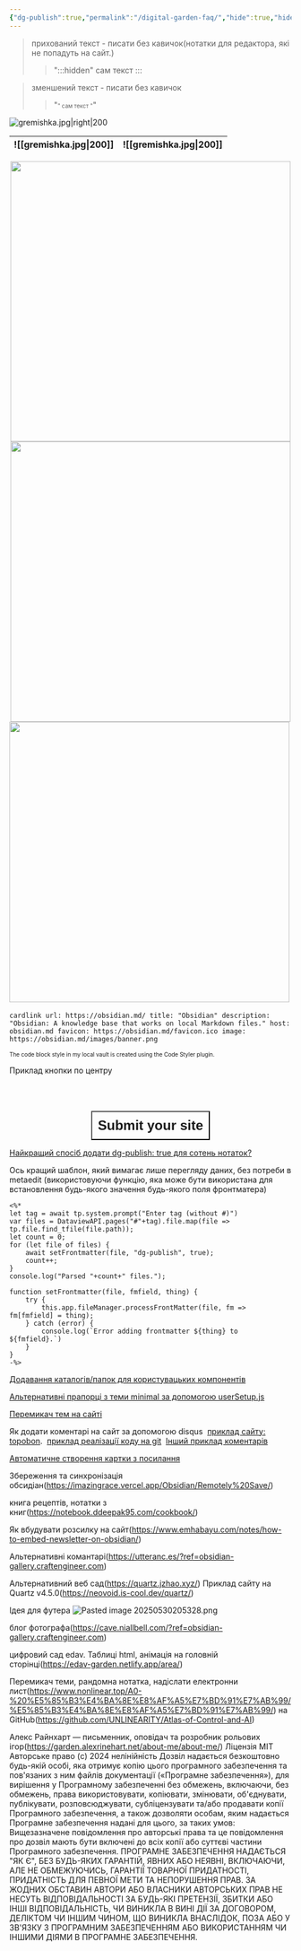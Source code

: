 ```yaml
---
{"dg-publish":true,"permalink":"/digital-garden-faq/","hide":true,"hideInGraph":true}
---
```




>прихований текст - писати без кавичок(нотатки для редактора, які не попадуть на сайт.)
>>":::hidden"
>>сам текст
>>:::


>зменшений текст - писати без кавичок
>>"<font size=1>"
>>сам текст
>>"</font>"


![gremishka.jpg|right|200](/img/user/%D0%A4%D0%B0%D0%B9%D0%BB%D0%B8/gremishka.jpg)







|![[gremishka.jpg\|200]]|![[gremishka.jpg\|200]]| 
| -------------------- | ---------------- | 


<center> <img width=500 src="![gremishka.jpg](/img/user/%D0%A4%D0%B0%D0%B9%D0%BB%D0%B8/gremishka.jpg)"> </center>


<center> <img width=500 src="https://imgur.com/ZFElAHT.jpeg"> </center>
<right> <img width=500 src="https://imgur.com/ZFElAHT.jpeg"> </right>


​```cardlink
url: https://obsidian.md/
title: "Obsidian"
description: "Obsidian: A knowledge base that works on local Markdown files."
host: obsidian.md
favicon: https://obsidian.md/favicon.ico
image: https://obsidian.md/images/banner.png
​```

<font size=1> The code block style in my local vault is created using the Code Styler plugin. </font>

Приклад кнопки по центру
<div style="display: flex; justify-content: center; cursor: pointer;">
	<a href="https://github.com/oleeskild/obsidian-digital-garden/issues/55" target="_blank">
		<button style=" font-size: 24px; padding: 10px; height: fit-content; margin-top: 50px; background: var(--text-accent); font-weight: 600; color: var(--text-on-accent); cursor: pointer; ">
			Submit your site
		</button>
	</a>
</div>


[Найкращий спосіб додати dg-publish: true для сотень нотаток?](https://github.com/oleeskild/obsidian-digital-garden/discussions/238)

Ось кращий шаблон, який вимагає лише перегляду даних, без потреби в metaedit (використовуючи функцію, яка може бути використана для встановлення будь-якого значення будь-якого поля фронтматера)
```
<%*
let tag = await tp.system.prompt("Enter tag (without #)")
var files = DataviewAPI.pages("#"+tag).file.map(file => tp.file.find_tfile(file.path));
let count = 0;
for (let file of files) {
	await setFrontmatter(file, "dg-publish", true);
	count++;
}
console.log("Parsed "+count+" files.");

function setFrontmatter(file, fmfield, thing) {
	try {
		this.app.fileManager.processFrontMatter(file, fm => fm[fmfield] = thing);
	} catch (error) {
		console.log(`Error adding frontmatter ${thing} to ${fmfield}.`)
	}
}
-%>
```
[Додавання каталогів/папок для користувацьких компонентів](https://github.com/oleeskild/obsidian-digital-garden/discussions/577)

[Альтернативні прапорці з теми minimal за допомогою userSetup.js](https://github.com/oleeskild/obsidian-digital-garden/discussions/576)

[Перемикач тем на сайті](https://github.com/oleeskild/obsidian-digital-garden/discussions/688)

Як додати коментарі на сайт за допомогою disqus
 [приклад сайту: topobon](https://topobon.utsob.me/). 
 [приклад реалізації коду на git](https://github.com/uroybd/topobon/tree/main/src/site/_includes/components/user)
 [Інший приклад коментарів](https://koeberlin.netlify.app/)

[Автоматичне створення картки з посилання](https://github.com/nekoshita/obsidian-auto-card-link)

Збереження та синхронізація обсидіан(https://imazingrace.vercel.app/Obsidian/Remotely%20Save/)

книга рецептів, нотатки з книг(https://notebook.ddeepak95.com/cookbook/)

Як вбудувати розсилку на сайт(https://www.emhabayu.com/notes/how-to-embed-newsletter-on-obsidian/)

Альтернативні комантарі(https://utteranc.es/?ref=obsidian-gallery.craftengineer.com)

Альтернативний веб сад(https://quartz.jzhao.xyz/)
Приклад сайту на Quartz v4.5.0(https://neovoid.is-cool.dev/quartz/)

Ідея для футера
![Pasted image 20250530205328.png](/img/user/z_Assets/Pasted%20image%2020250530205328.png)

блог фотографа(https://cave.niallbell.com/?ref=obsidian-gallery.craftengineer.com)

цифровий сад edav. Таблиці html, анімація на головній сторінці(https://edav-garden.netlify.app/area/)

Перемикач теми, рандомна нотатка, надіслати електронни лист(https://www.nonlinear.top/A0-%20%E5%85%B3%E4%BA%8E%E8%AF%A5%E7%BD%91%E7%AB%99/%E5%85%B3%E4%BA%8E%E8%AF%A5%E7%BD%91%E7%AB%99/) на GitHub(https://github.com/UNLINEARITY/Atlas-of-Control-and-AI)

Алекс Райнхарт — письменник, оповідач та розробник рольових ігор(https://garden.alexrinehart.net/about-me/about-me/)
Ліцензія MIT
Авторське право (c) 2024 нелінійність
Дозвіл надається безкоштовно будь-якій особі, яка отримує копію
цього програмного забезпечення та пов'язаних з ним файлів документації («Програмне забезпечення»), для вирішення
у Програмному забезпеченні без обмежень, включаючи, без обмежень, права
використовувати, копіювати, змінювати, об'єднувати, публікувати, розповсюджувати, субліцензувати та/або продавати
копії Програмного забезпечення, а також дозволяти особам, яким надається Програмне забезпечення
надані для цього, за таких умов:
Вищезазначене повідомлення про авторські права та це повідомлення про дозвіл мають бути включені до всіх
копії або суттєві частини Програмного забезпечення.
ПРОГРАМНЕ ЗАБЕЗПЕЧЕННЯ НАДАЄТЬСЯ "ЯК Є", БЕЗ БУДЬ-ЯКИХ ГАРАНТІЙ, ЯВНИХ АБО
НЕЯВНІ, ВКЛЮЧАЮЧИ, АЛЕ НЕ ОБМЕЖУЮЧИСЬ, ГАРАНТІЇ ТОВАРНОЇ ПРИДАТНОСТІ,
ПРИДАТНІСТЬ ДЛЯ ПЕВНОЇ МЕТИ ТА НЕПОРУШЕННЯ ПРАВ. ЗА ЖОДНИХ ОБСТАВИН
АВТОРИ АБО ВЛАСНИКИ АВТОРСЬКИХ ПРАВ НЕ НЕСУТЬ ВІДПОВІДАЛЬНОСТІ ЗА БУДЬ-ЯКІ ПРЕТЕНЗІЇ, ЗБИТКИ АБО ІНШІ
ВІДПОВІДАЛЬНІСТЬ, ЧИ ВИНИКЛА В ВИНІ ДІЇ ЗА ДОГОВОРОМ, ДЕЛІКТОМ ЧИ ІНШИМ ЧИНОМ, ЩО ВИНИКЛА ВНАСЛІДОК,
ПОЗА АБО У ЗВ'ЯЗКУ З ПРОГРАМНИМ ЗАБЕЗПЕЧЕННЯМ АБО ВИКОРИСТАННЯМ ЧИ ІНШИМИ ДІЯМИ В
ПРОГРАМНЕ ЗАБЕЗПЕЧЕННЯ.